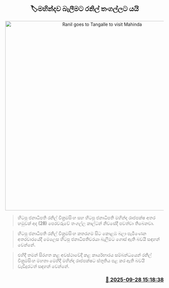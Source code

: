 <p align='center'><b><h2 align='center' title='Ranil goes to Tangalle to visit Mahinda'>🏷මහින්දව බැලීමට රනිල් තංගල්ලට යයි</h2></b></p>
<p align='center'><img src='https://helakuru.sgp1.cdn.digitaloceanspaces.com/esana/images/lib/mahinda-ranil-thangalla-j.jpg' width='600' alt='Ranil goes to Tangalle to visit Mahinda'></p>

> හිටපු ජනාධිපති රනිල් වික්‍රමසිංහ සහ හිටපු ජනාධිපති මහින්ද රාජපක්ෂ අතර හමුවක් අද (28) පෙරවරුවේ තංගල්ල කාල්ටන් නිවසේදී පවත්වා තිබෙනවා.

> හිටපු ජනාධිපති රනිල් වික්‍රමසිංහ කතරගම සිට කොළඹ බලා පැමිණෙන අතරවාරයේදී මෙලෙස හිටපු ජනාධිපතිවරයා බැලීමට ගොස් ඇති බවයි සඳහන් වෙන්නේ.

> එහිදී තමන් සිරගත කළ අවස්ථාවේදී කළ කාර්යභාරය සම්බන්ධයෙන් රනිල් වික්‍රමසිංහ මහතා මෙහිදී මහින්ද රාජපක්ෂට ස්තූතිය පළ කර ඇති බවයි වැඩිදුරටත් සඳහන් වෙන්නේ.



<h3 align='right'><a href='https://www.helakuru.lk/esana/p/114042/'>📅 2025-09-28 15:18:38</a></h3>
